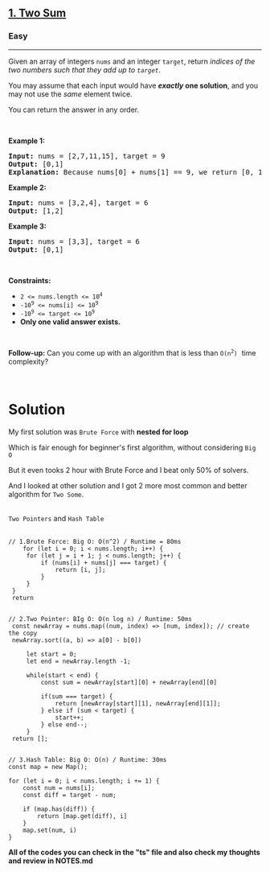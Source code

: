 <h2><a href="https://leetcode.com/problems/two-sum/">1. Two Sum</a></h2><h3>Easy</h3><hr><div><p>Given an array of integers <code>nums</code>&nbsp;and an integer <code>target</code>, return <em>indices of the two numbers such that they add up to <code>target</code></em>.</p>

<p>You may assume that each input would have <strong><em>exactly</em> one solution</strong>, and you may not use the <em>same</em> element twice.</p>

<p>You can return the answer in any order.</p>

<p>&nbsp;</p>
<p><strong class="example">Example 1:</strong></p>

<pre><strong>Input:</strong> nums = [2,7,11,15], target = 9
<strong>Output:</strong> [0,1]
<strong>Explanation:</strong> Because nums[0] + nums[1] == 9, we return [0, 1].
</pre>

<p><strong class="example">Example 2:</strong></p>

<pre><strong>Input:</strong> nums = [3,2,4], target = 6
<strong>Output:</strong> [1,2]
</pre>

<p><strong class="example">Example 3:</strong></p>

<pre><strong>Input:</strong> nums = [3,3], target = 6
<strong>Output:</strong> [0,1]
</pre>

<p>&nbsp;</p>
<p><strong>Constraints:</strong></p>

<ul>
	<li><code>2 &lt;= nums.length &lt;= 10<sup>4</sup></code></li>
	<li><code>-10<sup>9</sup> &lt;= nums[i] &lt;= 10<sup>9</sup></code></li>
	<li><code>-10<sup>9</sup> &lt;= target &lt;= 10<sup>9</sup></code></li>
	<li><strong>Only one valid answer exists.</strong></li>
</ul>

<p>&nbsp;</p>
<strong>Follow-up:&nbsp;</strong>Can you come up with an algorithm that is less than <code>O(n<sup>2</sup>)</code><font face="monospace">&nbsp;</font>time complexity?</div>

<br><h1>Solution</h1>
<div>
<p>My first solution was <code>Brute Force</code> with <strong>nested for loop</strong></p>
<p>Which is fair enough for beginner's first algorithm, without considering <code>Big O</code></p>
<p>But it even tooks 2 hour with Brute Force and I beat only 50% of solvers.</p>
<p>And I looked at other solution and I got 2 more most common and better algorithm for <code>Two Some</code>.</p>
	<br>
<code>Two Pointers</code> and <code>Hash Table</code>
<br><br>

	// 1.Brute Force: Big O: O(n^2) / Runtime = 80ms
     	for (let i = 0; i < nums.length; i++) {
         for (let j = i + 1; j < nums.length; j++) {
             if (nums[i] + nums[j] === target) {
                 return [i, j];
             }
         }
     }
     return
     

    // 2.Two Pointer: BIg O: O(n log n) / Runtime: 50ms
     const newArray = nums.map((num, index) => [num, index]); // create the copy
     newArray.sort((a, b) => a[0] - b[0])
    
         let start = 0;
         let end = newArray.length -1;

         while(start < end) {
             const sum = newArray[start][0] + newArray[end][0]

             if(sum === target) {
                 return [newArray[start][1], newArray[end][1]];
             } else if (sum < target) {
                 start++;
             } else end--;
         }
     return [];
     

    // 3.Hash Table: Big O: O(n) / Runtime: 30ms
    const map = new Map();

    for (let i = 0; i < nums.length; i += 1) {
        const num = nums[i];
        const diff = target - num;

        if (map.has(diff)) {
            return [map.get(diff), i]
        }
        map.set(num, i)
    }

</div>

<strong>All of the codes you can check in the "ts" file and also check my thoughts and review in NOTES.md</strong>

